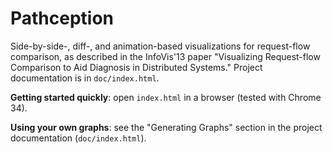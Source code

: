 Pathception
===========

Side-by-side-, diff-, and animation-based visualizations for request-flow comparison, as described in the InfoVis'13 paper "Visualizing Request-flow Comparison to Aid Diagnosis in Distributed Systems." Project documentation is in `doc/index.html`.

**Getting started quickly**: open `index.html` in a browser (tested with Chrome 34). 

**Using your own graphs**: see the "Generating Graphs" section in the project documentation (`doc/index.html`).